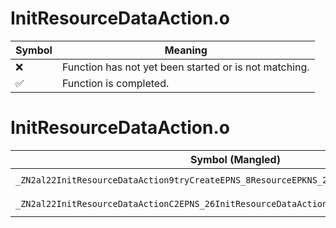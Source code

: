# InitResourceDataAction.o
| Symbol | Meaning 
| ------------- | ------------- 
| :x: | Function has not yet been started or is not matching. 
| :white_check_mark: | Function is completed. 


# InitResourceDataAction.o
| Symbol (Mangled) | Symbol (Demangled) | Decompiled? |
| ------------- |  ------------- | ------------- |
| `_ZN2al22InitResourceDataAction9tryCreateEPNS_8ResourceEPKNS_20InitResourceDataAnimEPKc` | `al::InitResourceDataAction::tryCreate(al::Resource *,al::InitResourceDataAnim const*,char const*)` | :white_check_mark: |
| `_ZN2al22InitResourceDataActionC2EPNS_26InitResourceDataActionAnimE` | `al::InitResourceDataAction::InitResourceDataAction(al::InitResourceDataActionAnim *)` | :white_check_mark: |
